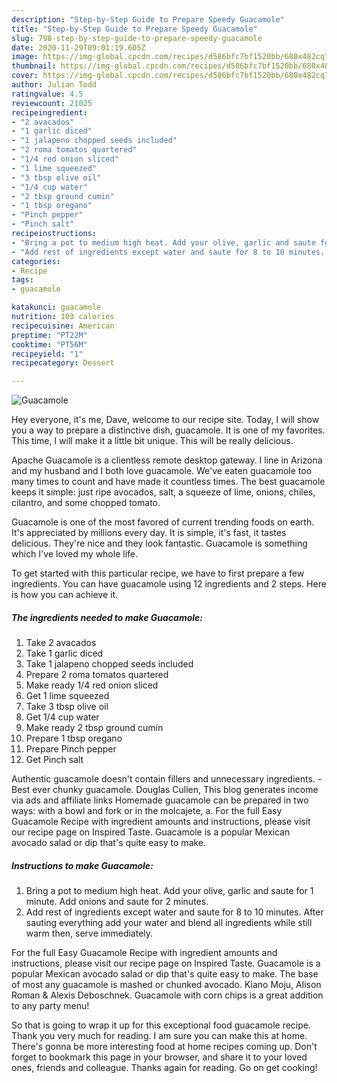 ```yaml
---
description: "Step-by-Step Guide to Prepare Speedy Guacamole"
title: "Step-by-Step Guide to Prepare Speedy Guacamole"
slug: 798-step-by-step-guide-to-prepare-speedy-guacamole
date: 2020-11-29T09:01:19.605Z
image: https://img-global.cpcdn.com/recipes/d586bfc7bf1520bb/680x482cq70/guacamole-recipe-main-photo.jpg
thumbnail: https://img-global.cpcdn.com/recipes/d586bfc7bf1520bb/680x482cq70/guacamole-recipe-main-photo.jpg
cover: https://img-global.cpcdn.com/recipes/d586bfc7bf1520bb/680x482cq70/guacamole-recipe-main-photo.jpg
author: Julian Todd
ratingvalue: 4.5
reviewcount: 21025
recipeingredient:
- "2 avacados"
- "1 garlic diced"
- "1 jalapeno chopped seeds included"
- "2 roma tomatos quartered"
- "1/4 red onion sliced"
- "1 lime squeezed"
- "3 tbsp olive oil"
- "1/4 cup water"
- "2 tbsp ground cumin"
- "1 tbsp oregano"
- "Pinch pepper"
- "Pinch salt"
recipeinstructions:
- "Bring a pot to medium high heat. Add your olive, garlic and saute for 1 minute. Add onions and saute for 2 minutes."
- "Add rest of ingredients except water and saute for 8 to 10 minutes. After sauting everything add your water and blend all ingredients while still warm then, serve immediately."
categories:
- Recipe
tags:
- guacamole

katakunci: guacamole 
nutrition: 103 calories
recipecuisine: American
preptime: "PT22M"
cooktime: "PT56M"
recipeyield: "1"
recipecategory: Dessert

---
```



![Guacamole](https://img-global.cpcdn.com/recipes/d586bfc7bf1520bb/680x482cq70/guacamole-recipe-main-photo.jpg)

Hey everyone, it's me, Dave, welcome to our recipe site. Today, I will show you a way to prepare a distinctive dish, guacamole. It is one of my favorites. This time, I will make it a little bit unique. This will be really delicious.

Apache Guacamole is a clientless remote desktop gateway. I line in Arizona and my husband and I both love guacamole. We&#39;ve eaten guacamole too many times to count and have made it countless times. The best guacamole keeps it simple: just ripe avocados, salt, a squeeze of lime, onions, chiles, cilantro, and some chopped tomato.

Guacamole is one of the most favored of current trending foods on earth. It's appreciated by millions every day. It is simple, it's fast, it tastes delicious. They're nice and they look fantastic. Guacamole is something which I've loved my whole life.


To get started with this particular recipe, we have to first prepare a few ingredients. You can have guacamole using 12 ingredients and 2 steps. Here is how you can achieve it.

<!--inarticleads1-->

##### The ingredients needed to make Guacamole:

1. Take 2 avacados
1. Take 1 garlic diced
1. Take 1 jalapeno chopped seeds included
1. Prepare 2 roma tomatos quartered
1. Make ready 1/4 red onion sliced
1. Get 1 lime squeezed
1. Take 3 tbsp olive oil
1. Get 1/4 cup water
1. Make ready 2 tbsp ground cumin
1. Prepare 1 tbsp oregano
1. Prepare Pinch pepper
1. Get Pinch salt


Authentic guacamole doesn&#39;t contain fillers and unnecessary ingredients. - Best ever chunky guacamole. Douglas Cullen, This blog generates income via ads and affiliate links Homemade guacamole can be prepared in two ways: with a bowl and fork or in the molcajete, a. For the full Easy Guacamole Recipe with ingredient amounts and instructions, please visit our recipe page on Inspired Taste. Guacamole is a popular Mexican avocado salad or dip that&#39;s quite easy to make. 

<!--inarticleads2-->

##### Instructions to make Guacamole:

1. Bring a pot to medium high heat. Add your olive, garlic and saute for 1 minute. Add onions and saute for 2 minutes.
1. Add rest of ingredients except water and saute for 8 to 10 minutes. After sauting everything add your water and blend all ingredients while still warm then, serve immediately.


For the full Easy Guacamole Recipe with ingredient amounts and instructions, please visit our recipe page on Inspired Taste. Guacamole is a popular Mexican avocado salad or dip that&#39;s quite easy to make. The base of most any guacamole is mashed or chunked avocado. Kiano Moju, Alison Roman &amp; Alexis Deboschnek. Guacamole with corn chips is a great addition to any party menu! 

So that is going to wrap it up for this exceptional food guacamole recipe. Thank you very much for reading. I am sure you can make this at home. There's gonna be more interesting food at home recipes coming up. Don't forget to bookmark this page in your browser, and share it to your loved ones, friends and colleague. Thanks again for reading. Go on get cooking!
